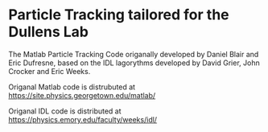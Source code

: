 # Particle Tracking tailored for the Dullens Lab

The Matlab Particle Tracking Code origanally developed by Daniel Blair and Eric Dufresne, based on the IDL lagorythms developed by David Grier, John Crocker and Eric Weeks.

Origanal Matlab code is distrubuted at https://site.physics.georgetown.edu/matlab/

Origanal IDL code is distributed at https://physics.emory.edu/faculty/weeks/idl/

